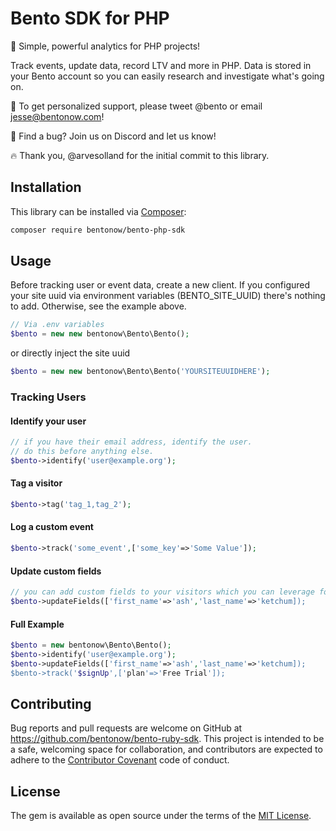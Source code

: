 # Bento SDK for PHP

🍱 Simple, powerful analytics for PHP projects!

Track events, update data, record LTV and more in PHP. Data is stored in your Bento account so you can easily research and investigate what's going on.

👋 To get personalized support, please tweet @bento or email jesse@bentonow.com!

🐶 Find a bug? Join us on Discord and let us know!

🔥 Thank you, @arvesolland for the initial commit to this library.

## Installation

This library can be installed via [Composer](https://getcomposer.org):

```bash
composer require bentonow/bento-php-sdk 
```

## Usage

Before tracking user or event data, create a new client. If you configured your site uuid via environment variables (BENTO_SITE_UUID) there's nothing to add. Otherwise, see the example above.

```php
// Via .env variables
$bento = new new bentonow\Bento\Bento();
```

or directly inject the site uuid
```php
$bento = new new bentonow\Bento\Bento('YOURSITEUUIDHERE');
```

   

### Tracking Users

#### Identify your user

```php
// if you have their email address, identify the user.
// do this before anything else.
$bento->identify('user@example.org');

```

#### Tag a visitor

```php
$bento->tag('tag_1,tag_2');

```

#### Log a custom event

```php
$bento->track('some_event',['some_key'=>'Some Value']);

```

#### Update custom fields

```php
// you can add custom fields to your visitors which you can leverage for personalization.
$bento->updateFields(['first_name'=>'ash','last_name'=>'ketchum]);

```

#### Full Example
```php
$bento = new bentonow\Bento\Bento();
$bento->identify('user@example.org');
$bento->updateFields(['first_name'=>'ash','last_name'=>'ketchum]);
$bento->track('$signUp',['plan'=>'Free Trial']);
```

## Contributing

Bug reports and pull requests are welcome on GitHub at https://github.com/bentonow/bento-ruby-sdk. This project is intended to be a safe, welcoming space for collaboration, and contributors are expected to adhere to the [Contributor Covenant](http://contributor-covenant.org) code of conduct.


## License

The gem is available as open source under the terms of the [MIT License](http://opensource.org/licenses/MIT).
